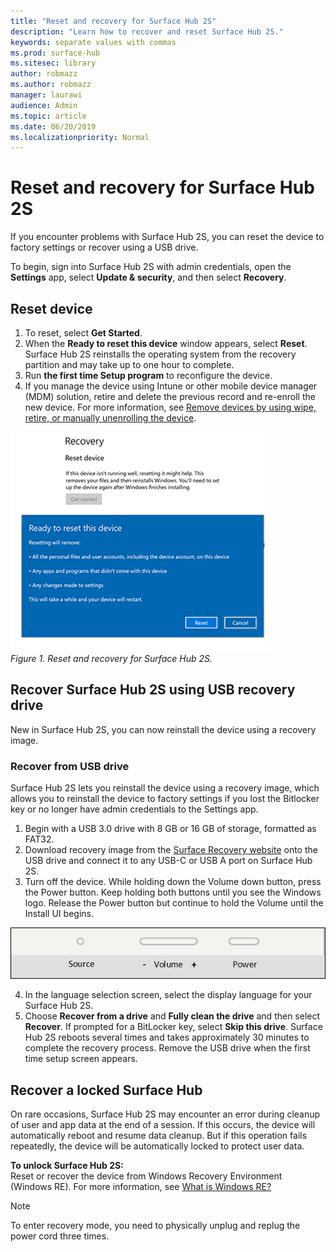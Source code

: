 ```yaml
---
title: "Reset and recovery for Surface Hub 2S"
description: "Learn how to recover and reset Surface Hub 2S."
keywords: separate values with commas
ms.prod: surface-hub
ms.sitesec: library
author: robmazz
ms.author: robmazz
manager: laurawi
audience: Admin
ms.topic: article
ms.date: 06/20/2019
ms.localizationpriority: Normal
---
```


# Reset and recovery for Surface Hub 2S

If you encounter problems with Surface Hub 2S, you can reset the device to factory settings or recover using a USB drive.

To begin, sign into Surface Hub 2S with admin credentials, open the **Settings** app, select **Update & security**, and then select **Recovery**.

## Reset device

1. To reset, select **Get Started**.
2. When the **Ready to reset this device** window appears, select **Reset**. Surface Hub 2S reinstalls the operating system from the recovery partition and may take up to one hour to complete.
3. Run **the first time Setup program** to reconfigure the device.
4. If you manage the device using Intune or other mobile device manager (MDM) solution, retire and delete the previous record and re-enroll the new device. For more information, see [Remove devices by using wipe, retire, or manually unenrolling the device](https://docs.microsoft.com/intune/devices-wipe).

![*Reset and recovery for Surface Hub 2S*](images/sh2-reset.png)<br>
*Figure 1. Reset and recovery for Surface Hub 2S.* 

## Recover Surface Hub 2S using USB recovery drive

New in Surface Hub 2S, you can now reinstall the device using a recovery image.

### Recover from USB drive

Surface Hub 2S lets you reinstall the device using a recovery image, which allows you to reinstall the device to factory settings if you lost the Bitlocker key or no longer have admin credentials to the Settings app.

1. Begin with a USB 3.0 drive with 8 GB or 16 GB of storage, formatted as FAT32.
2. Download recovery image from the [Surface Recovery website](https://support.microsoft.com/en-us/surfacerecoveryimage?devicetype=surfacehub2s) onto the USB drive and connect it to any USB-C or USB A port on Surface Hub 2S.
3. Turn off the device. While holding down the Volume down button, press the Power button. Keep holding both buttons until you see the Windows logo. Release the Power button but continue to hold the Volume until the Install UI begins.

![*Use Volume down and power buttons to initiate recovery*](images/sh2-keypad.png) <br>

4. In the language selection screen, select the display language for your Surface Hub 2S.
5. Choose **Recover from a drive** and **Fully clean the drive** and then select **Recover**. If prompted for a BitLocker key, select **Skip this drive**. Surface Hub 2S reboots several times and takes approximately 30 minutes to complete the recovery process.
Remove the USB drive when the first time setup screen appears.

## Recover a locked Surface Hub

On rare occasions, Surface Hub 2S may encounter an error during cleanup of user and app data at the end of a session. If this occurs, the device will automatically reboot and resume data cleanup. But if this operation fails repeatedly, the device will be automatically locked to protect user data.

**To unlock Surface Hub 2S:** <br>
Reset or recover the device from Windows Recovery Environment (Windows RE). For more information, see [What is Windows RE?](https://technet.microsoft.com/library/cc765966.aspx)

> [!NOTE]
> To enter recovery mode, you need to physically unplug and replug the power cord three times.
